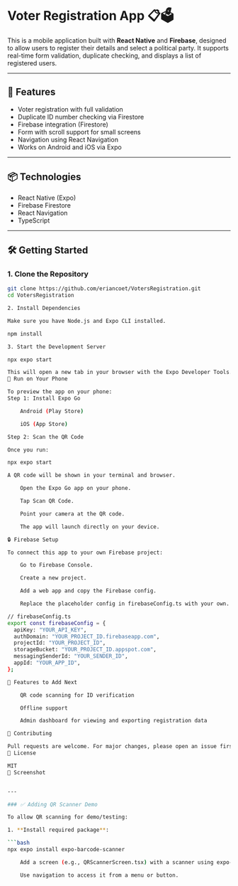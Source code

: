 
# Voter Registration App 📋🗳️

This is a mobile application built with **React Native** and **Firebase**, designed to allow users to register their details and select a political party. It supports real-time form validation, duplicate checking, and displays a list of registered users.

---

## 🚀 Features

- Voter registration with full validation
- Duplicate ID number checking via Firestore
- Firebase integration (Firestore)
- Form with scroll support for small screens
- Navigation using React Navigation
- Works on Android and iOS via Expo

---

## 📦 Technologies

- React Native (Expo)
- Firebase Firestore
- React Navigation
- TypeScript

---

## 🛠️ Getting Started

### 1. Clone the Repository

```bash
git clone https://github.com/eriancoet/VotersRegistration.git
cd VotersRegistration

2. Install Dependencies

Make sure you have Node.js and Expo CLI installed.

npm install

3. Start the Development Server

npx expo start

This will open a new tab in your browser with the Expo Developer Tools.
📱 Run on Your Phone

To preview the app on your phone:
Step 1: Install Expo Go

    Android (Play Store)

    iOS (App Store)

Step 2: Scan the QR Code

Once you run:

npx expo start

A QR code will be shown in your terminal and browser.

    Open the Expo Go app on your phone.

    Tap Scan QR Code.

    Point your camera at the QR code.

    The app will launch directly on your device.

🔒 Firebase Setup

To connect this app to your own Firebase project:

    Go to Firebase Console.

    Create a new project.

    Add a web app and copy the Firebase config.

    Replace the placeholder config in firebaseConfig.ts with your own.

// firebaseConfig.ts
export const firebaseConfig = {
  apiKey: "YOUR_API_KEY",
  authDomain: "YOUR_PROJECT_ID.firebaseapp.com",
  projectId: "YOUR_PROJECT_ID",
  storageBucket: "YOUR_PROJECT_ID.appspot.com",
  messagingSenderId: "YOUR_SENDER_ID",
  appId: "YOUR_APP_ID",
};

🧪 Features to Add Next

    QR code scanning for ID verification

    Offline support

    Admin dashboard for viewing and exporting registration data

🤝 Contributing

Pull requests are welcome. For major changes, please open an issue first to discuss what you would like to change.
📜 License

MIT
📸 Screenshot


---

### ✅ Adding QR Scanner Demo

To allow QR scanning for demo/testing:

1. **Install required package**:

```bash
npx expo install expo-barcode-scanner

    Add a screen (e.g., QRScannerScreen.tsx) with a scanner using expo-barcode-scanner.

    Use navigation to access it from a menu or button.

